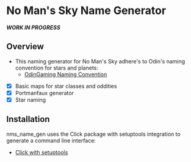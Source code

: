 # No Man's Sky Name Generator

***WORK IN PROGRESS***

## Overview

* This naming generator for No Man's Sky adhere's to Odin's naming convention for stars and planets:
  * [OdinGaming Naming Convention](https://www.odingaming.com/2018/01/15/no-mans-sky-naming-convention)

* [x] Basic maps for star classes and oddities
* [x] Portmanfaux generator
* [x] Star naming

## Installation

nms_name_gen uses the Click package with setuptools integration to generate a command line interface:

* [Click with setuptools](https://click.palletsprojects.com/en/7.x/setuptools/)

